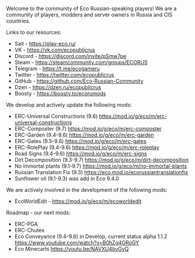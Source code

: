 Welcome to the community of Eco Russian-speaking players!
We are a community of players, modders and server owners in Russia and CIS countries.

Links to our resources:
- Sait - https://play-eco.ru/
- VK - https://vk.com/ecopublicrus
- Discord - https://discord.com/invite/pSmw7pe
- Steam - https://steamcommunity.com/groups/ECORUS
- Telegram - https://t.me/ecogameru
- Twitter - https://twitter.com/ecopublicrus
- GitHub - https://github.com/Eco-Russian-Community
- Dzen - https://dzen.ru/ecopublicrus
- Boosty - https://boosty.to/ecorumods

We develop and actively update the following mods:

- ERC-Universal Constructions (9.6) https://mod.io/g/eco/m/erc-universal-constructions
- ERC-Composter (9.7) https://mod.io/g/eco/m/erc-composter
- ERC-Garden (9.4-9.6) https://mod.io/g/eco/m/erc-garden
- ERC-Gates (9.5-9.6) https://mod.io/g/eco/m/erc-gates
- ERC-RolePlay (9.4-9.6) https://mod.io/g/eco/m/erc-roleplay
- Road Signs (9.4-9.6) https://mod.io/g/eco/m/erc-signs
- Dirt Decomposition (9.3-9.7) https://mod.io/g/eco/m/dirt-decomposition
- No immortal plants (9.1-9.7) https://mod.io/g/eco/m/no-immortal-plants
- Russian Translation Fix (9.3) https://eco.mod.io/ecorussiantranslationfix
- Sunflower oil (9.1-9.3) was add in Eco 9.4.0

We are actively involved in the development of the following mods:
- EcoWorldEdit - https://mod.io/g/eco/m/ecoworldedit

Roadmap - our next mods:
- ERC-PGA
- ERC-Chutes
- Eco Conveyance (9.4-9.6) in Develop, current status alpha 1.1.2 https://www.youtube.com/watch?v=B0hZg4ORoGY
- Eco Minecarts https://youtu.be/NAVXU4bvGvQ 
